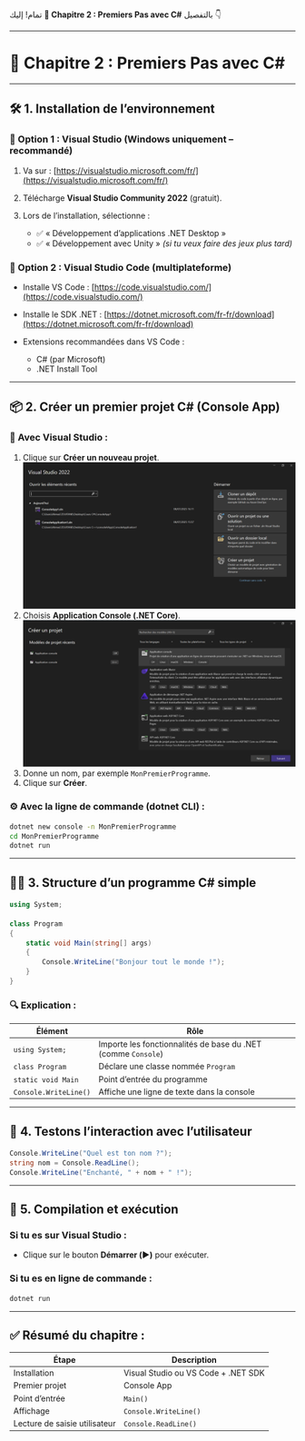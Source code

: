 تمام! إليك **📘 Chapitre 2 : Premiers Pas avec C#** بالتفصيل 👇

---

# 🚀 Chapitre 2 : Premiers Pas avec C\#

---

## 🛠️ 1. Installation de l’environnement

### 🔷 Option 1 : Visual Studio (Windows uniquement – recommandé)

1. Va sur : [https://visualstudio.microsoft.com/fr/](https://visualstudio.microsoft.com/fr/)
2. Télécharge **Visual Studio Community 2022** (gratuit).
3. Lors de l’installation, sélectionne :

   * ✅ « Développement d’applications .NET Desktop »
   * ✅ « Développement avec Unity » *(si tu veux faire des jeux plus tard)*

### 🔷 Option 2 : Visual Studio Code (multiplateforme)

* Installe VS Code : [https://code.visualstudio.com/](https://code.visualstudio.com/)
* Installe le SDK .NET : [https://dotnet.microsoft.com/fr-fr/download](https://dotnet.microsoft.com/fr-fr/download)
* Extensions recommandées dans VS Code :

  * C# (par Microsoft)
  * .NET Install Tool

---

## 📦 2. Créer un premier projet C# (Console App)

### 🧰 Avec Visual Studio :

1. Clique sur **Créer un nouveau projet**.
![Texte alternatif](image/1.png)
2. Choisis **Application Console (.NET Core)**.
![Texte alternatif](image/2.png)
3. Donne un nom, par exemple `MonPremierProgramme`.
4. Clique sur **Créer**.

### ⚙️ Avec la ligne de commande (dotnet CLI) :

```bash
dotnet new console -n MonPremierProgramme
cd MonPremierProgramme
dotnet run
```

---

## 👨‍💻 3. Structure d’un programme C# simple

```csharp
using System;

class Program
{
    static void Main(string[] args)
    {
        Console.WriteLine("Bonjour tout le monde !");
    }
}
```

### 🔍 Explication :

| Élément               | Rôle                                                          |
| --------------------- | ------------------------------------------------------------- |
| `using System;`       | Importe les fonctionnalités de base du .NET (comme `Console`) |
| `class Program`       | Déclare une classe nommée `Program`                           |
| `static void Main`    | Point d’entrée du programme                                   |
| `Console.WriteLine()` | Affiche une ligne de texte dans la console                    |

---

## 🧪 4. Testons l’interaction avec l’utilisateur

```csharp
Console.WriteLine("Quel est ton nom ?");
string nom = Console.ReadLine();
Console.WriteLine("Enchanté, " + nom + " !");
```

---

## 📌 5. Compilation et exécution

### Si tu es sur Visual Studio :

* Clique sur le bouton **Démarrer (▶️)** pour exécuter.

### Si tu es en ligne de commande :

```bash
dotnet run
```

---

## ✅ Résumé du chapitre :

| Étape                         | Description                         |
| ----------------------------- | ----------------------------------- |
| Installation                  | Visual Studio ou VS Code + .NET SDK |
| Premier projet                | Console App                         |
| Point d’entrée                | `Main()`                            |
| Affichage                     | `Console.WriteLine()`               |
| Lecture de saisie utilisateur | `Console.ReadLine()`                |

